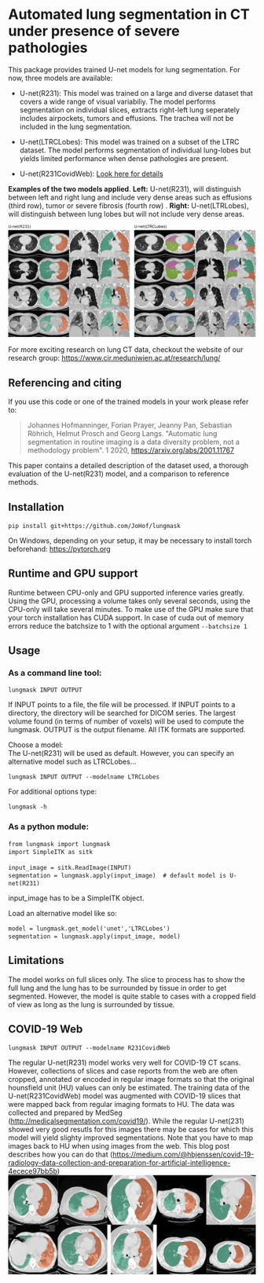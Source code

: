 # Automated lung segmentation in CT under presence of severe pathologies

This package provides trained U-net models for lung segmentation. For now, three models are available:

- U-net(R231): This model was trained on a large and diverse dataset that covers a wide range of visual variabiliy. The model performs segmentation on individual slices, extracts right-left lung seperately includes airpockets, tumors and effusions. The trachea will not be included in the lung segmentation.

- U-net(LTRCLobes): This model was trained on a subset of the LTRC dataset. The model performs segmentation of individual lung-lobes but yields limited performance when dense pathologies are present. 

- U-net(R231CovidWeb):
[Look here for details](###COVID-19-Web)

**Examples of the two models applied**. **Left:** U-net(R231), will distinguish between left and right lung and include very dense areas such as effusions (third row), tumor or severe fibrosis (fourth row) . **Right:** U-net(LTRLobes), will distinguish between lung lobes but will not include very dense areas.

![alt text](figures/figure.png "Result examples")

For more exciting research on lung CT data, checkout the website of our research group:
https://www.cir.meduniwien.ac.at/research/lung/

## Referencing and citing
If you use this code or one of the trained models in your work please refer to:

>Johannes Hofmanninger, Forian Prayer, Jeanny Pan, Sebastian Röhrich, Helmut Prosch and Georg Langs. "Automatic lung segmentation in routine imaging is a data diversity problem, not a methodology problem". 1 2020, https://arxiv.org/abs/2001.11767

This paper contains a detailed description of the dataset used, a thorough evaluation of the U-net(R231) model, and a comparison to reference methods.

## Installation
```
pip install git+https://github.com/JoHof/lungmask
```
On Windows, depending on your setup, it may be necessary to install torch beforehand: https://pytorch.org

## Runtime and GPU support
Runtime between CPU-only and GPU supported inference varies greatly. Using the GPU, processing a volume takes only several seconds, using the CPU-only will take several minutes. To make use of the GPU make sure that your torch installation has CUDA support. In case of cuda out of memory errors reduce the batchsize to 1 with the optional argument ```--batchsize 1```

## Usage
### As a command line tool:
```
lungmask INPUT OUTPUT
```
If INPUT points to a file, the file will be processed. If INPUT points to a directory, the directory will be searched for DICOM series. The largest volume found (in terms of number of voxels) will be used to compute the lungmask. OUTPUT is the output filename. All ITK formats are supported.

Choose a model: <br/>
The U-net(R231) will be used as default. However, you can specify an alternative model such as LTRCLobes...

```
lungmask INPUT OUTPUT --modelname LTRCLobes
```

For additional options type:
```
lungmask -h
```

### As a python module:

```
from lungmask import lungmask
import SimpleITK as sitk

input_image = sitk.ReadImage(INPUT)
segmentation = lungmask.apply(input_image)  # default model is U-net(R231)
```
input_image has to be a SimpleITK object.

Load an alternative model like so:
```
model = lungmask.get_model('unet','LTRCLobes')
segmentation = lungmask.apply(input_image, model)
```

## Limitations
The model works on full slices only. The slice to process has to show the full lung and the lung has to be surrounded by tissue in order to get segmented. However, the model is quite stable to cases with a cropped field of view as long as the lung is surrounded by tissue. 

## COVID-19 Web
```
lungmask INPUT OUTPUT --modelname R231CovidWeb
```
The regular U-net(R231) model works very well for COVID-19 CT scans. However, collections of slices and case reports from the web are often cropped, annotated or encoded in regular image formats so that the original hounsfield unit (HU) values can only be estimated. The training data of the U-net(R231CovidWeb) model was augmented with COVID-19 slices that were mapped back from regular imaging formats to HU. The data was collected and prepared by MedSeg (http://medicalsegmentation.com/covid19/). While the regular U-net(231) showed very good resutls for this images there may be cases for which this model will yield slighty improved segmentations. Note that you have to map images back to HU when using images from the web. This blog post describes how you can do that (https://medium.com/@hbjenssen/covid-19-radiology-data-collection-and-preparation-for-artificial-intelligence-4ecece97bb5b)
![alt text](figures/example_covid.jpg "COVID examples")

 
